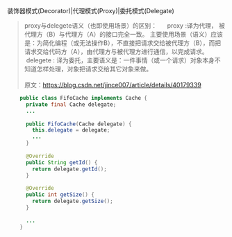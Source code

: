 装饰器模式(Decorator)|代理模式(Proxy)|委托模式(Delegate) 

 > proxy与delegete语义（也即使用场景）的区别：
       proxy :译为代理， 被代理方（B）与代理方（A）的接口完全一致。 主要使用场景（语义）应该是：为简化编程（或无法操作B），不直接把请求交给被代理方（B），而把请求交给代码方（A），由代理方与被代理方进行通信，以完成请求。
       delegete : 译为委托，主要语义是：一件事情（或一个请求）对象本身不知道怎样处理，对象把请求交给其它对象来做。
  <br><br>原文：https://blog.csdn.net/jince007/article/details/40179339 

```java
    public class FifoCache implements Cache {
      private final Cache delegate;
      ...
    
      public FifoCache(Cache delegate) {
        this.delegate = delegate;
        ...
      }
      
      @Override
      public String getId() {
        return delegate.getId();
      }
    
      @Override
      public int getSize() {
        return delegate.getSize();
      }
      
      ...
    }
  
```